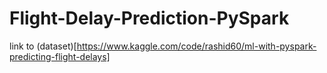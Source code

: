 # Flight-Delay-Prediction-PySpark

link to (dataset)[https://www.kaggle.com/code/rashid60/ml-with-pyspark-predicting-flight-delays] 
